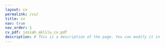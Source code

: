 ```yaml
---
layout: cv
permalink: /cv/
title: cv
nav: true
nav_order: 1
cv_pdf: josiah_aklilu_cv.pdf
description: # This is a description of the page. You can modify it in 'pages/_cv.md'. You can also change or remove the top pdf download button.
---
```

